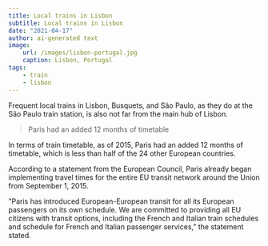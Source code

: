 ```yaml
---
title: Local trains in Lisbon
subtitle: Local trains in Lisbon
date: "2021-04-17"
author: ai-generated text
image:
    url: /images/lisbon-portugal.jpg
    caption: Lisbon, Portugal
tags:
    - train
    - lisbon
---
```


Frequent local trains in Lisbon, Busquets, and São Paulo, as they do at the São Paulo train station, is also not far from the main hub of Lisbon.

> Paris had an added 12 months of timetable

In terms of train timetable, as of 2015, Paris had an added 12 months of timetable, which is less than half of the 24 other European countries.

According to a statement from the European Council, Paris already began implementing travel times for the entire EU transit network around the Union from September 1, 2015.

"Paris has introduced European-European transit for all its European passengers on its own schedule. We are committed to providing all EU citizens with transit options, including the French and Italian train schedules and schedule for French and Italian passenger services," the statement stated.
